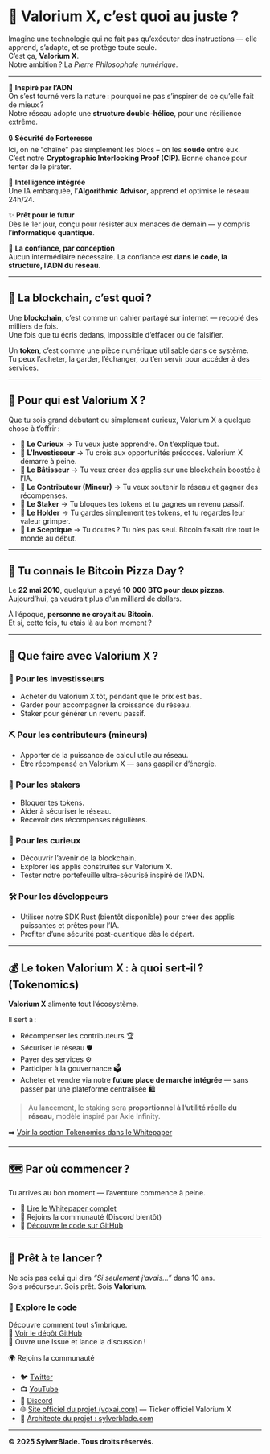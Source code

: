 # 🤔 Valorium X, c’est quoi au juste ?

Imagine une technologie qui ne fait pas qu’exécuter des instructions — elle apprend, s’adapte, et se protège toute seule.  
C’est ça, **Valorium X**.  
Notre ambition ? La *Pierre Philosophale numérique*.

---

🧬 **Inspiré par l’ADN**  
On s’est tourné vers la nature : pourquoi ne pas s’inspirer de ce qu’elle fait de mieux ?  
Notre réseau adopte une **structure double-hélice**, pour une résilience extrême.

🔒 **Sécurité de Forteresse**  
Ici, on ne “chaîne” pas simplement les blocs – on les **soude** entre eux.  
C’est notre **Cryptographic Interlocking Proof (CIP)**. Bonne chance pour tenter de le pirater.

🧠 **Intelligence intégrée**  
Une IA embarquée, l’**Algorithmic Advisor**, apprend et optimise le réseau 24h/24.

✨ **Prêt pour le futur**  
Dès le 1er jour, conçu pour résister aux menaces de demain — y compris l’**informatique quantique**.

🤝 **La confiance, par conception**  
Aucun intermédiaire nécessaire. La confiance est **dans le code, la structure, l’ADN du réseau**.

---

## 🧠 La blockchain, c’est quoi ?

Une **blockchain**, c’est comme un cahier partagé sur internet — recopié des milliers de fois.  
Une fois que tu écris dedans, impossible d’effacer ou de falsifier.

Un **token**, c’est comme une pièce numérique utilisable dans ce système.  
Tu peux l’acheter, la garder, l’échanger, ou t’en servir pour accéder à des services.

---

## 🎯 Pour qui est Valorium X ?

Que tu sois grand débutant ou simplement curieux, Valorium X a quelque chose à t’offrir :

* 🧠 **Le Curieux** → Tu veux juste apprendre. On t’explique tout.
* 💸 **L’Investisseur** → Tu crois aux opportunités précoces. Valorium X démarre à peine.
* 🔧 **Le Bâtisseur** → Tu veux créer des applis sur une blockchain boostée à l’IA.
* 🔌 **Le Contributeur (Mineur)** → Tu veux soutenir le réseau et gagner des récompenses.
* 🔐 **Le Staker** → Tu bloques tes tokens et tu gagnes un revenu passif.
* 🧾 **Le Holder** → Tu gardes simplement tes tokens, et tu regardes leur valeur grimper.
* 🤨 **Le Sceptique** → Tu doutes ? Tu n’es pas seul. Bitcoin faisait rire tout le monde au début.

---

## 🍕 Tu connais le Bitcoin Pizza Day ?

Le **22 mai 2010**, quelqu’un a payé **10 000 BTC pour deux pizzas**.  
Aujourd’hui, ça vaudrait plus d’un milliard de dollars.

À l’époque, **personne ne croyait au Bitcoin**.  
Et si, cette fois, tu étais là au bon moment ?

---

## 🧭 Que faire avec Valorium X ?

### 💸 Pour les investisseurs

* Acheter du Valorium X tôt, pendant que le prix est bas.
* Garder pour accompagner la croissance du réseau.
* Staker pour générer un revenu passif.

### ⛏️ Pour les contributeurs (mineurs)

* Apporter de la puissance de calcul utile au réseau.
* Être récompensé en Valorium X — sans gaspiller d’énergie.

### 🔐 Pour les stakers

* Bloquer tes tokens.
* Aider à sécuriser le réseau.
* Recevoir des récompenses régulières.

### 👥 Pour les curieux

* Découvrir l’avenir de la blockchain.
* Explorer les applis construites sur Valorium X.
* Tester notre portefeuille ultra-sécurisé inspiré de l’ADN.

### 🛠️ Pour les développeurs

* Utiliser notre SDK Rust (bientôt disponible) pour créer des applis puissantes et prêtes pour l’IA.
* Profiter d’une sécurité post-quantique dès le départ.

---

## 💰 Le token Valorium X : à quoi sert-il ? (Tokenomics)

**Valorium X** alimente tout l’écosystème.

Il sert à :

* Récompenser les contributeurs 🏆
* Sécuriser le réseau 🛡️
* Payer des services ⚙️
* Participer à la gouvernance 🗳️
* Acheter et vendre via notre **future place de marché intégrée** — sans passer par une plateforme centralisée 🛍️

> Au lancement, le staking sera **proportionnel à l’utilité réelle du réseau**, modèle inspiré par Axie Infinity.

➡️ [Voir la section Tokenomics dans le Whitepaper](https://github.com/SylverbladeX/ValoriumX/blob/main/whitepapers/whitepaper.md#tokenomics)

---

## 🗺️ Par où commencer ?

Tu arrives au bon moment — l’aventure commence à peine.

* 📖 [Lire le Whitepaper complet](https://github.com/SylverbladeX/ValoriumX/blob/main/whitepapers/whitepaper.md)
* 💬 Rejoins la communauté (Discord bientôt)
* 🧩 [Découvre le code sur GitHub](https://github.com/SylverbladeX/ValoriumX)

---

## 🚀 Prêt à te lancer ?

Ne sois pas celui qui dira *“Si seulement j’avais…”* dans 10 ans.  
Sois précurseur. Sois prêt. Sois **Valorium**.

### 🧬 Explore le code  
Découvre comment tout s’imbrique.  
🧩 [Voir le dépôt GitHub](https://github.com/SylverbladeX/ValoriumX)  
💬 Ouvre une Issue et lance la discussion !

🌍 Rejoins la communauté

- 🐦 [Twitter](https://twitter.com/ValoriumX)  
- 📺 [YouTube](https://youtube.com/ValoriumX)
- 💬 [Discord](https://discord.gg/QVPKBSWs)
- 🌐 [Site officiel du projet (vqxai.com)](https://vqxai.com) — Ticker officiel Valorium X  
- 👤 [Architecte du projet : sylverblade.com](https://sylverblade.com)

---

**© 2025 SylverBlade. Tous droits réservés.**